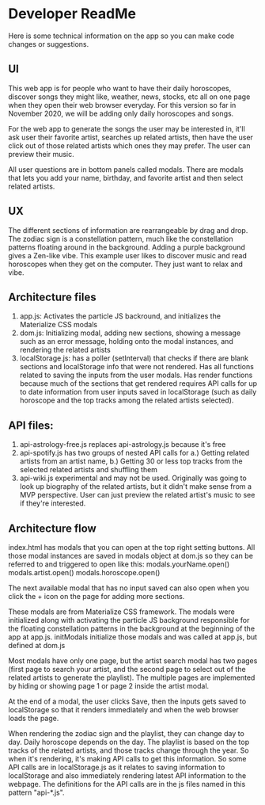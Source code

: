 Developer ReadMe
===
Here is some technical information on the app so you can make code changes or suggestions.

UI
---
This web app is for people who want to have their daily horoscopes, discover songs they might like, weather, news, stocks, etc all on one page when they open their web browser everyday. For this version so far in November 2020, we will be adding only daily horoscopes and songs.

For the web app to generate the songs the user may be interested in, it'll ask user their favorite artist, searches up related artists, then have the user click out of those related artists which ones they may prefer. The user can preview their music.

All user questions are in bottom panels called modals. There are modals that lets you add your name, birthday, and favorite artist and then select related artists.

UX
---
The different sections of information are rearrangeable by drag and drop. The zodiac sign is a constellation pattern, much like the constellation patterns floating around in the background. Adding a purple background gives a Zen-like vibe. This example user likes to discover music and read horoscopes when they get on the computer. They just want to relax and vibe.

Architecture files
---
1. app.js: Activates the particle JS backround, and initializes the Materialize CSS modals
2. dom.js: Initializing modal, adding new sections, showing a message such as an error message, holding onto the modal instances, and rendering the related artists
3. localStorage.js: has a poller (setInterval) that checks if there are blank sections and localStorage info that were not rendered. Has all functions related to saving the inputs from the user modals. Has render functions because much of the sections that get rendered requires API calls for up to date information from user inputs saved in localStorage (such as daily horoscope and the top tracks among the related artists selected).

API files:
---
1. api-astrology-free.js replaces api-astrology.js because it's free
2. api-spotify.js has two groups of nested API calls for a.) Getting related artists from an artist name, b.) Getting 30 or less top tracks from the selected related artists and shuffling them
3. api-wiki.js experimental and may not be used. Originally was going to look up biography of the related artists, but it didn't make sense from a MVP perspective. User can just preview the related artist's music to see if they're interested.

Architecture flow
---
index.html has modals that you can open at the top right setting buttons. All those modal instances are saved in modals object at dom.js so they can be referred to and triggered to open like this:
	modals.yourName.open()
	modals.artist.open()
	modals.horoscope.open()

The next available modal that has no input saved can also open when you click the + icon on the page for adding more sections.

These modals are from Materialize CSS framework. The modals were initialized along with activating the particle JS background responsible for the floating constellation patterns in the background at the beginning of the app at app.js. initModals initialize those modals and was called at app.js, but defined at dom.js

Most modals have only one page, but the artist search modal has two pages (first page to search your artist, and the second page to select out of the related artists to generate the playlist). The multiple pages are implemented by hiding or showing page 1 or page 2 inside the artist modal.

At the end of a modal, the user clicks Save, then the inputs gets saved to localStorage so that it renders immediately and when the web browser loads the page.

When rendering the zodiac sign and the playlist, they can change day to day. Daily horoscope depends on the day. The playlist is based on the top tracks of the related artists, and those tracks change through the year. So when it's rendering, it's making API calls to get this information. So some API calls are in localStorage.js as it relates to saving information to localStorage and also immediately rendering latest API information to the webpage. The definitions for the API calls are in the js files named in this pattern "api-*.js".